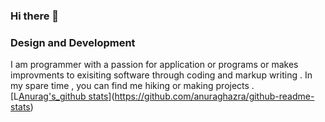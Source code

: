 ### Hi there 👋
### Design and Development

 I am programmer with a passion for application or programs or makes improvments to exisiting software through coding and markup writing . In my spare time , you can find me hiking or making projects .
 [L[Anurag's_github stats](https://github-readme-stats.vercel.app/api?username=ParisaRoozgarian)](https://github.com/anuraghazra/github-readme-stats)

